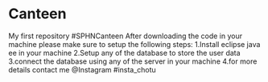 # Canteen
My first repository #SPHNCanteen
After downloading the code in your machine please make sure to setup the following steps:
1.Install eclipse java ee in your machine
2.Setup any of the database to store the user data
3.connect the database using any of the server in your machine
4.for more details contact me @Instagram #insta_chotu 
